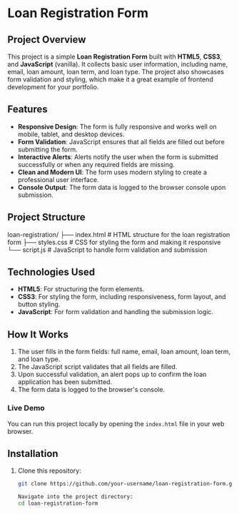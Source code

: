 # Loan Registration Form

## Project Overview

This project is a simple **Loan Registration Form** built with **HTML5**, **CSS3**, and **JavaScript** (vanilla). It collects basic user information, including name, email, loan amount, loan term, and loan type. The project also showcases form validation and styling, which make it a great example of frontend development for your portfolio.

## Features

- **Responsive Design**: The form is fully responsive and works well on mobile, tablet, and desktop devices.
- **Form Validation**: JavaScript ensures that all fields are filled out before submitting the form.
- **Interactive Alerts**: Alerts notify the user when the form is submitted successfully or when any required fields are missing.
- **Clean and Modern UI**: The form uses modern styling to create a professional user interface.
- **Console Output**: The form data is logged to the browser console upon submission.

## Project Structure

loan-registration/ ├── index.html # HTML structure for the loan registration form ├── styles.css # CSS for styling the form and making it responsive └── script.js # JavaScript to handle form validation and submission


## Technologies Used

- **HTML5**: For structuring the form elements.
- **CSS3**: For styling the form, including responsiveness, form layout, and button styling.
- **JavaScript**: For form validation and handling the submission logic.

## How It Works

1. The user fills in the form fields: full name, email, loan amount, loan term, and loan type.
2. The JavaScript script validates that all fields are filled.
3. Upon successful validation, an alert pops up to confirm the loan application has been submitted.
4. The form data is logged to the browser's console.

### Live Demo

You can run this project locally by opening the `index.html` file in your web browser.

## Installation

1. Clone this repository:
   ```bash
   git clone https://github.com/your-username/loan-registration-form.git

   Navigate into the project directory:
   cd loan-registration-form


